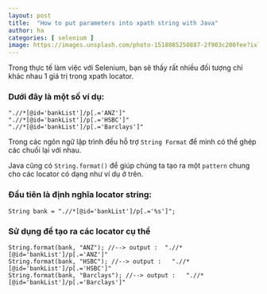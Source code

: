 ```yaml
---
layout: post
title:  "How to put parameters into xpath string with Java"
author: ha
categories: [ selenium ]
image: https://images.unsplash.com/photo-1518085250887-2f903c200fee?ixlib=rb-1.2.1&ixid=eyJhcHBfaWQiOjEyMDd9&auto=format&fit=crop&w=2550&q=80
---
```


Trong thực tế làm việc với Selenium, bạn sẽ thấy rất nhiều đối tượng chỉ khác nhau 1 giá trị trong xpath locator.

### Dưới đây là một số ví dụ:
```
".//*[@id='bankList']/p[.='ANZ']"
".//*[@id='bankList']/p[.='HSBC']"
".//*[@id='bankList']/p[.='Barclays']"
```

Trong các ngôn ngữ lập trình đều hỗ trợ `String Format` để mình có thể ghép các chuối lại với nhau.

Java cũng có `String.format()` để giúp chúng ta tạo ra một `pattern` chung cho các locator có dạng như ví dụ ở trên.

### Đầu tiên là định nghĩa locator string:
```
String bank = ".//*[@id='bankList']/p[.='%s']";
```

### Sử dụng để tạo ra các locator cụ thể
```
String.format(bank, "ANZ"); //--> output :  ".//*[@id='bankList']/p[.='ANZ']"
String.format(bank, "HSBC"); //--> output :   ".//*[@id='bankList']/p[.='HSBC']"
String.format(bank, "Barclays"); //--> output :   ".//*[@id='bankList']/p[.='Barclays']"
```
